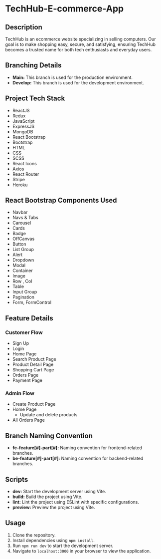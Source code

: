 # TechHub-E-commerce-App

## Description
TechHub is an ecommerce website specializing in selling computers. Our goal is to make shopping easy, secure, and satisfying, ensuring TechHub becomes a trusted name for both tech enthusiasts and everyday users.

## Branching Details
- **Main:** This branch is used for the production environment.
- **Develop:** This branch is used for the development environment.

## Project Tech Stack
- ReactJS
- Redux
- JavaScript
- ExpressJS
- MongoDB
- React Bootstrap
- Bootstrap
- HTML
- CSS
- SCSS
- React Icons
- Axios
- React Router
- Stripe
- Heroku

## React Bootstrap Components Used
- Navbar
- Navs & Tabs
- Carousel
- Cards
- Badge
- OffCanvas
- Button
- List Group
- Alert
- Dropdown
- Modal
- Container
- Image
- Row , Col
- Table
- Input Group
- Pagination
- Form, FormControl

## Feature Details
### Customer Flow
- Sign Up
- Login
- Home Page
- Search Product Page
- Product Detail Page
- Shopping Cart Page
- Orders Page
- Payment Page

### Admin Flow
- Create Product Page
- Home Page
  - Update and delete products
- All Orders Page

## Branch Naming Convention
- **fe-feature[#]-part[#]:** Naming convention for frontend-related branches.
- **be-feature[#]-part[#]:** Naming convention for backend-related branches.

## Scripts
- **dev:** Start the development server using Vite.
- **build:** Build the project using Vite.
- **lint:** Lint the project using ESLint with specific configurations.
- **preview:** Preview the project using Vite.

## Usage
1. Clone the repository.
2. Install dependencies using `npm install`.
3. Run `npm run dev` to start the development server.
4. Navigate to `localhost:3000` in your browser to view the application.
